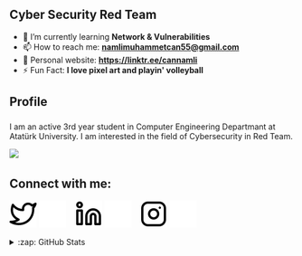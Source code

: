 ## Cyber Security Red Team

- 🌱 I’m currently learning **Network & Vulnerabilities**
- 📫 How to reach me: **namlimuhammetcan55@gmail.com**
- 🤳 Personal website: **https://linktr.ee/cannamli**
- ⚡️ Fun Fact: **I love pixel art and playin' volleyball**

## Profile 

###
I am an active 3rd year student in Computer Engineering Departmant at Atatürk University. I am interested in the field of Cybersecurity in Red Team.

![](https://komarev.com/ghpvc/?username=muhammet0can1namli&color=green)

## Connect with me:

[![website](./twitter-light.svg)](https://twitter.com/cannmll#gh-light-mode-only)
[![website](./twitter-dark.svg)](https://twitter.com/cannmll#gh-dark-mode-only)
&nbsp;&nbsp;
[![website](./linkedin-light.svg)](https://www.linkedin.com/in/muhammet-can-namli/#gh-light-mode-only)
[![website](./linkedin-dark.svg)](https://www.linkedin.com/in/muhammet-can-namli/#gh-dark-mode-only)
&nbsp;&nbsp;
[![website](./instagram-light.svg)](https://www.instagram.com/can.nml/#gh-light-mode-only)
[![website](./instagram-dark.svg)](https://www.instagram.com/can.nml/#gh-dark-mode-only)


<details>
  <summary>:zap: GitHub Stats</summary>
<p align="center">
  <p>
  <a href="https://github.com/MuhammetCanNamli?tab=repositories" target="_blank">
  <img src="https://github-readme-stats.vercel.app/api/top-langs/?username=MuhammetCanNamli&hide=python&layout=compact&show_icons=true&theme=tokyonight">
  </a>
  </p>
  <p>
    <a href="https://github.com/MuhammetCanNamli" target="_blank">
    <img src="https://github-readme-stats.vercel.app/api?username=MuhammetCanNamli&count_private=true&show_icons=true&theme=tokyonight">
      </a>
  </p>
</p>
</details>
